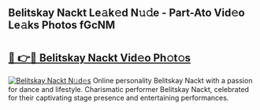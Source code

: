 ## Belitskay Nackt Le𝚊k𝚎d N𝚞𝚍e - Part-Ato Vid𝚎o Le𝚊ks Photos fGcNM

# <h2><a href="http://fb9lpd.evod.top/?m=Belitskay+Nackt">🔗 👉🔴 Belitskay Nackt Vid𝚎o Ph𝚘t𝚘s</a></h2>

[![Belitskay Nackt N𝚞d𝚎s](https://i.imgur.com/8V9OHl7.gif)](http://fb9lpd.evod.top/?m=Belitskay+Nackt)
Online personality Belitskay Nackt with a passion for dance and lifestyle. Charismatic performer Belitskay Nackt, celebrated for their captivating stage presence and entertaining performances. 
